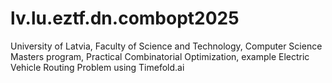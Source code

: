 # lv.lu.eztf.dn.combopt2025
University of Latvia, Faculty of Science and Technology, Computer Science Masters program, Practical Combinatorial Optimization, example Electric Vehicle Routing Problem using Timefold.ai
